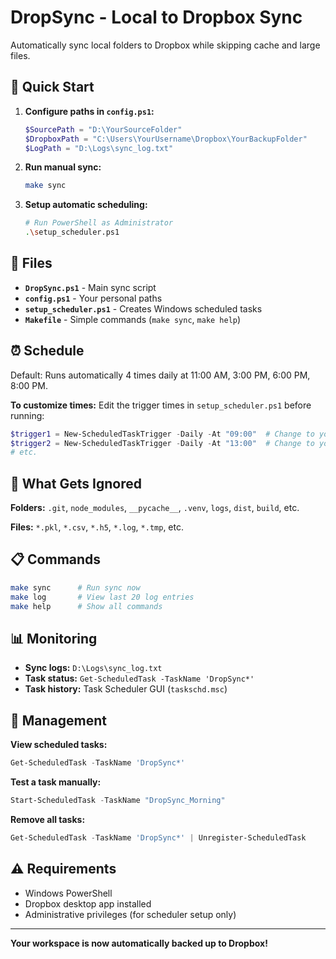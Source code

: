# DropSync - Local to Dropbox Sync

Automatically sync local folders to Dropbox while skipping cache and large files.

## 🚀 Quick Start

1. **Configure paths in `config.ps1`:**
   ```powershell
   $SourcePath = "D:\YourSourceFolder"
   $DropboxPath = "C:\Users\YourUsername\Dropbox\YourBackupFolder"
   $LogPath = "D:\Logs\sync_log.txt"
   ```

2. **Run manual sync:**
   ```bash
   make sync
   ```

3. **Setup automatic scheduling:**
   ```bash
   # Run PowerShell as Administrator
   .\setup_scheduler.ps1
   ```

## 📁 Files

- **`DropSync.ps1`** - Main sync script
- **`config.ps1`** - Your personal paths
- **`setup_scheduler.ps1`** - Creates Windows scheduled tasks
- **`Makefile`** - Simple commands (`make sync`, `make help`)

## ⏰ Schedule

Default: Runs automatically 4 times daily at 11:00 AM, 3:00 PM, 6:00 PM, 8:00 PM.

**To customize times:** Edit the trigger times in `setup_scheduler.ps1` before running:
```powershell
$trigger1 = New-ScheduledTaskTrigger -Daily -At "09:00"  # Change to your preferred time
$trigger2 = New-ScheduledTaskTrigger -Daily -At "13:00"  # Change to your preferred time
# etc.
```

## 🚫 What Gets Ignored

**Folders:** `.git`, `node_modules`, `__pycache__`, `.venv`, `logs`, `dist`, `build`, etc.

**Files:** `*.pkl`, `*.csv`, `*.h5`, `*.log`, `*.tmp`, etc.

## 📋 Commands

```bash
make sync      # Run sync now
make log       # View last 20 log entries
make help      # Show all commands
```

## 📊 Monitoring

- **Sync logs:** `D:\Logs\sync_log.txt`
- **Task status:** `Get-ScheduledTask -TaskName 'DropSync*'`
- **Task history:** Task Scheduler GUI (`taskschd.msc`)

## 🔧 Management

**View scheduled tasks:**
```powershell
Get-ScheduledTask -TaskName 'DropSync*'
```

**Test a task manually:**
```powershell
Start-ScheduledTask -TaskName "DropSync_Morning"
```

**Remove all tasks:**
```powershell
Get-ScheduledTask -TaskName 'DropSync*' | Unregister-ScheduledTask
```

## ⚠️ Requirements

- Windows PowerShell
- Dropbox desktop app installed
- Administrative privileges (for scheduler setup only)

---

**Your workspace is now automatically backed up to Dropbox!**
